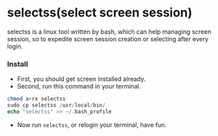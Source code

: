 # selectss(select screen session)

selectss is a linux tool written by bash, which can help managing screen session, so to expedite screen session creation or selecting after every login.  

### Install
+ First, you should get screen installed already.  
+ Second, run this command in your terminal.

```php
chmod a+rx selectss
sudo cp selectss /usr/local/bin/
echo "selectss" >> ~/.bash_profile
```
+ Now run `selectss`, or relogin your terminal, have fun.
